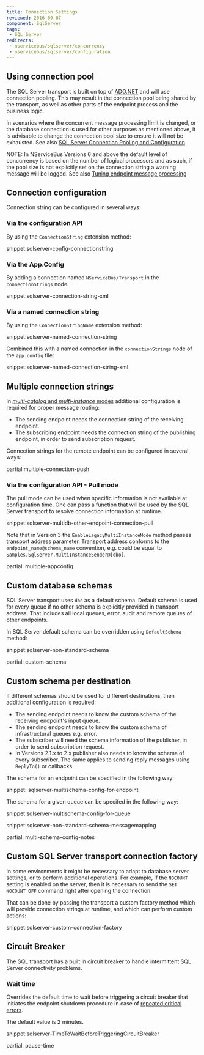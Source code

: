 ```yaml
---
title: Connection Settings
reviewed: 2016-09-07
component: SqlServer
tags:
 - SQL Server
redirects:
 - nservicebus/sqlserver/concurrency
 - nservicebus/sqlserver/configuration
---
```


## Using connection pool

The SQL Server transport is built on top of [ADO.NET](https://msdn.microsoft.com/en-us/library/e80y5yhx.aspx) and will use connection pooling. This may result in the connection pool being shared by the transport, as well as other parts of the endpoint process and the business logic. 

In scenarios where the concurrent message processing limit is changed, or the database connection is used for other purposes as mentioned above, it is advisable to change the connection pool size to ensure it will not be exhausted. See also [SQL Server Connection Pooling and Configuration](https://msdn.microsoft.com/en-us/library/8xx3tyca.aspx).

NOTE: In NServiceBus Versions 6 and above the default level of concurrency is based on the number of logical processors and as such, if the pool size is not explicitly set on the connection string a warning message will be logged. See also [Tuning endpoint message processing](/nservicebus/operations/tuning.md) 


## Connection configuration

Connection string can be configured in several ways:


### Via the configuration API

By using the `ConnectionString` extension method:

snippet:sqlserver-config-connectionstring


### Via the App.Config

By adding a connection named `NServiceBus/Transport` in the `connectionStrings` node.

snippet:sqlserver-connection-string-xml


### Via a named connection string

By using the `ConnectionStringName` extension method:

snippet:sqlserver-named-connection-string

Combined this with a named connection in the `connectionStrings` node of the `app.config` file:

snippet:sqlserver-named-connection-string-xml


## Multiple connection strings

In [*multi-catalog* and *multi-instance* modes](/nservicebus/sqlserver/deployment-options.md) additional configuration is required for proper message routing:

 * The sending endpoint needs the connection string of the receiving endpoint.
 * The subscribing endpoint needs the connection string of the publishing endpoint, in order to send subscription request.

Connection strings for the remote endpoint can be configured in several ways:

partial:multiple-connection-push


### Via the configuration API - Pull mode

The pull mode can be used when specific information is not available at configuration time. One can pass a function that will be used by the SQL Server transport to resolve connection information at runtime.

snippet:sqlserver-multidb-other-endpoint-connection-pull

Note that in Version 3 the `EnableLagacyMultiInstanceMode` method passes transport address parameter. Transport address conforms to the `endpoint_name@schema_name` convention, e.g. could be equal to `Samples.SqlServer.MultiInstanceSender@[dbo]`.


partial: multiple-appconfig


## Custom database schemas

SQL Server transport uses `dbo` as a default schema. Default schema is used for every queue if no other schema is explicitly provided in transport address. That includes all local queues, error, audit and remote queues of other endpoints.

In SQL Server default schema can be overridden using `DefaultSchema` method:

snippet:sqlserver-non-standard-schema

partial: custom-schema


## Custom schema per destination

If different schemas should be used for different destinations, then additional configuration is required:

 * The sending endpoint needs to know the custom schema of the receiving endpoint's input queue.
 * The sending endpoint needs to know the custom schema of infrastructural queues e.g. error.
 * The subscriber will need the schema information of the publisher, in order to send subscription request.
 * In Versions 2.1.x to 2.x publisher also needs to know the schema of every subscriber. The same applies to sending reply messages using `ReplyTo()` or callbacks.

The schema for an endpoint can be specified in the following way:

snippet: sqlserver-multischema-config-for-endpoint

The schema for a given queue can be specifed in the following way:

snippet:sqlserver-multischema-config-for-queue

snippet:sqlserver-non-standard-schema-messagemapping

partial: multi-schema-config-notes


## Custom SQL Server transport connection factory

In some environments it might be necessary to adapt to database server settings, or to perform additional operations. For example, if the `NOCOUNT` setting is enabled on the server, then it is necessary to send the `SET NOCOUNT OFF` command right after opening the connection.

That can be done by passing the transport a custom factory method which will provide connection strings at runtime, and which can perform custom actions:

snippet:sqlserver-custom-connection-factory


## Circuit Breaker

The SQL transport has a built in circuit breaker to handle intermittent SQL Server connectivity problems.


### Wait time

Overrides the default time to wait before triggering a circuit breaker that initiates the endpoint shutdown procedure in case of [repeated critical errors](/nservicebus/hosting/critical-errors.md).

The default value is 2 minutes.

snippet:sqlserver-TimeToWaitBeforeTriggeringCircuitBreaker


partial: pause-time
